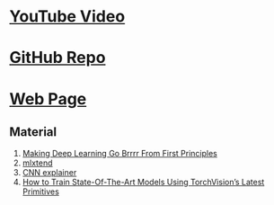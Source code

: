 # [YouTube Video](https://youtu.be/V_xro1bcAuA)
# [GitHub Repo](https://github.com/mrdbourke/pytorch-deep-learning)
# [Web Page](https://www.learnpytorch.io/)

## Material
1. [Making Deep Learning Go Brrrr From First Principles](https://horace.io/brrr_intro.html)
2. [mlxtend](https://rasbt.github.io/mlxtend/)
3. [CNN explainer](https://poloclub.github.io/cnn-explainer/)
4. [How to Train State-Of-The-Art Models Using TorchVision’s Latest Primitives](https://pytorch.org/blog/how-to-train-state-of-the-art-models-using-torchvision-latest-primitives/)